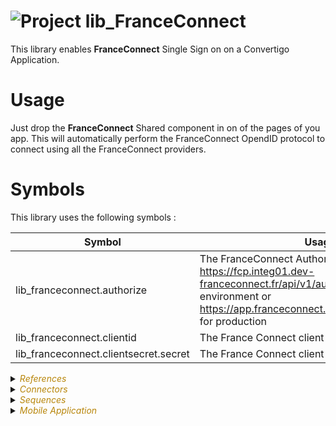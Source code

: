
# ![](https://github.com/convertigo/convertigo/blob/develop/engine/src/com/twinsoft/convertigo/beans/core/images/project_color_16x16.png?raw=true "Project") lib_FranceConnect

This library enables **FranceConnect** Single Sign on on a Convertigo Application. 

# Usage

Just drop the **FranceConnect** Shared component in on of the pages of you app. This will automatically perform the FranceConnect OpendID protocol to connect using all the FranceConnect providers.

# Symbols

This library uses the following symbols :


| Symbol                            		| Usage    		| Default Value|
| --------------------------------------| ------------- |---------------|
| lib_franceconnect.authorize 			| The FranceConnect Authorize Url. Can be https://fcp.integ01.dev-franceconnect.fr/api/v1/authorize for integration environment or https://app.franceconnect.gouv.fr/api/v1/authorize for production		| https://app.franceconnect.gouv.fr/api/v1/authorize  |
| lib_franceconnect.clientid   			| The France Connect client id	 | 211286433e39cce01db448d80181bdfd005554b19cd51b3fe7943f6b3b86ab6e |
| lib_franceconnect.clientsecret.secret 	| The France Connect client secret	|2791a731e6a59f56b6b4dd0d08c9b1f593b5f3658b9fd731cb24248e2669af4b |



<details><summary><span style="color:DarkGoldenRod"><i>References</i></span></summary><blockquote><p>


## ![](https://github.com/convertigo/convertigo/blob/develop/engine/src/com/twinsoft/convertigo/beans/references/images/ProjectSchemaReference_16x16.png?raw=true "ProjectSchemaReference") lib_OAuth


see [readme](https://github.com/convertigo/c8oprj-lib-oauth/tree/8.0.0#readme)
</p></blockquote></details>

<details><summary><span style="color:DarkGoldenRod"><i>Connectors</i></span></summary><blockquote><p>


## ![](https://github.com/convertigo/convertigo/blob/develop/engine/src/com/twinsoft/convertigo/beans/connectors/images/sqlconnector_color_16x16.png?raw=true "SqlConnector") void

void connector, replace or don't use it

<details><summary><span style="color:DarkGoldenRod"><i>Transactions</i></span></summary><blockquote><p>


### ![](https://github.com/convertigo/convertigo/blob/develop/engine/src/com/twinsoft/convertigo/beans/transactions/images/sqltransaction_color_16x16.png?raw=true "SqlTransaction") void

does nothing
</p></blockquote></details>
</p></blockquote></details>

<details><summary><span style="color:DarkGoldenRod"><i>Sequences</i></span></summary><blockquote><p>


<details><summary><b>checkAccessOpenID</b> : Checks is a valid access token is held by the current users' session for AzureAD</summary><blockquote><p>


## ![](https://github.com/convertigo/convertigo/blob/develop/engine/src/com/twinsoft/convertigo/beans/sequences/images/genericsequence_color_16x16.png?raw=true "GenericSequence") checkAccessOpenID

Checks is a valid access token is held by the current users' session for AzureAD

This as to be called by client apps to decide whenever or not they have to display an OAuth login screen


</p></blockquote></details>

<details><summary><b>getConfiguration</b> : Returns to the client the public OAuth credentials</summary><blockquote><p>


## ![](https://github.com/convertigo/convertigo/blob/develop/engine/src/com/twinsoft/convertigo/beans/sequences/images/genericsequence_color_16x16.png?raw=true "GenericSequence") getConfiguration

Returns to the client the public OAuth credentials
</p></blockquote></details>

<details><summary><b>loginWithCode</b> : Perform the OAuth flow for Google</summary><blockquote><p>


## ![](https://github.com/convertigo/convertigo/blob/develop/engine/src/com/twinsoft/convertigo/beans/sequences/images/genericsequence_color_16x16.png?raw=true "GenericSequence") loginWithCode

Perform the OAuth flow for Google

If the token is valid, it will be stored in the user's session to be used when calling Microsoft APIs.

Also if the token is valid, setAuthenticatedUser step is executed to flag this session as authenticated.


<span style="color:DarkGoldenRod">Variables</span>

<table>
<tr>
<th>
name
</th>
<th>
comment
</th>
</tr>
<tr>
<td>
<img src="https://github.com/convertigo/convertigo/blob/develop/engine/src/com/twinsoft/convertigo/beans/variables/images/variable_color_16x16.png?raw=true "  alt="RequestableVariable" >&nbsp;client_id
</td>
<td>

</td>
</tr>
<tr>
<td>
<img src="https://github.com/convertigo/convertigo/blob/develop/engine/src/com/twinsoft/convertigo/beans/variables/images/variable_color_16x16.png?raw=true "  alt="RequestableVariable" >&nbsp;code
</td>
<td>

</td>
</tr>
<tr>
<td>
<img src="https://github.com/convertigo/convertigo/blob/develop/engine/src/com/twinsoft/convertigo/beans/variables/images/variable_color_16x16.png?raw=true "  alt="RequestableVariable" >&nbsp;keySecret
</td>
<td>

</td>
</tr>
<tr>
<td>
<img src="https://github.com/convertigo/convertigo/blob/develop/engine/src/com/twinsoft/convertigo/beans/variables/images/variable_color_16x16.png?raw=true "  alt="RequestableVariable" >&nbsp;redirect_uri
</td>
<td>

</td>
</tr>
</table>

</p></blockquote></details>
</p></blockquote></details>

<details><summary><span style="color:DarkGoldenRod"><i>Mobile Application</i></span></summary><blockquote><p>


## ![](https://github.com/convertigo/convertigo/blob/develop/engine/src/com/twinsoft/convertigo/beans/core/images/mobileapplication_color_16x16.png?raw=true "MobileApplication") Application

Describes the mobile application global properties

<details><summary><span style="color:DarkGoldenRod"><i>Pages</i></span></summary><blockquote><p>


### ![](https://github.com/convertigo/convertigo/blob/develop/engine/src/com/twinsoft/convertigo/beans/ngx/components/images/pagecomponent_color_16x16.png?raw=true "PageComponent") Page

My First Page as root page
</p></blockquote></details>

<details><summary><span style="color:DarkGoldenRod"><i>Shared Components</i></span></summary><blockquote><p>


### ![](https://github.com/convertigo/convertigo/blob/develop/engine/src/com/twinsoft/convertigo/beans/ngx/components/images/uisharedcomponent_16x16.png?raw=true "UISharedRegularComponent") FranceConnect

Drop this component in your login page to enable FranceConnect connections
</p></blockquote></details>
</p></blockquote></details>
